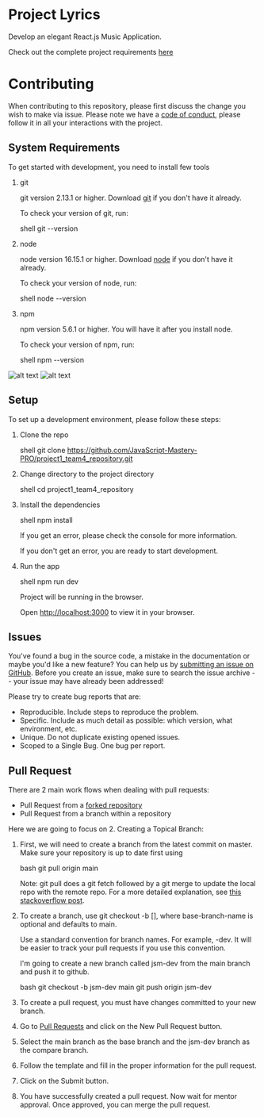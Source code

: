 # Project Lyrics

Develop an elegant React.js Music Application. 

Check out the complete project requirements [here](https://docs.google.com/document/d/13PeFwRlPEhMw_HPyrIrInvQuKaVWnpNmcv-y3NA208s/edit?usp=sharing)

# Contributing

When contributing to this repository, please first discuss the change you wish to make via issue.
Please note we have a [code of conduct](CODE_OF_CONDUCT.md), please follow it in all your interactions with the project.


## System Requirements

To get started with development, you need to install few tools

1. git 
   
   git version 2.13.1 or higher. Download [git](https://git-scm.com/downloads) if you don't have it already.

   To check your version of git, run:

   shell
    git --version
   

2. node 
   
   node version 16.15.1 or higher. Download [node](https://nodejs.org/en/download/) if you don't have it already.

   To check your version of node, run:

   shell
    node --version
   

3. npm
  
   npm version 5.6.1 or higher. You will have it after you install node.

   To check your version of npm, run:

   shell
    npm --version
   
![alt text](image.png)
![alt text](image-1.png)

## Setup

To set up a development environment, please follow these steps:

1. Clone the repo

   shell
    git clone https://github.com/JavaScript-Mastery-PRO/project1_team4_repository.git
   

2. Change directory to the project directory

    shell
    cd project1_team4_repository
    

3. Install the dependencies
   
    shell
     npm install
    

    If you get an error, please check the console for more information.

    If you don't get an error, you are ready to start development.

4. Run the app
   
    shell
    npm run dev
    

    Project will be running in the browser.

    Open [http://localhost:3000](http://localhost:3000) to view it in your browser.

## Issues

You've found a bug in the source code, a mistake in the documentation or maybe you'd like a new feature? You can help us by [submitting an issue on GitHub](https://github.com/orgs/JavaScript-Mastery-PRO/projects/8). Before you create an issue, make sure to search the issue archive -- your issue may have already been addressed!

Please try to create bug reports that are:

- Reproducible. Include steps to reproduce the problem.
- Specific. Include as much detail as possible: which version, what environment, etc.
- Unique. Do not duplicate existing opened issues.
- Scoped to a Single Bug. One bug per report.


## Pull Request

There are 2 main work flows when dealing with pull requests:

* Pull Request from a [forked repository](https://help.github.com/articles/fork-a-repo)
* Pull Request from a branch within a repository

Here we are going to focus on 2. Creating a Topical Branch:


1. First, we will need to create a branch from the latest commit on master. Make sure your repository is up to date first using

   bash
    git pull origin main
   

   Note: git pull does a git fetch followed by a git merge to update the local repo with the remote repo. For a more detailed explanation, see [this stackoverflow post](http://stackoverflow.com/questions/292357/whats-the-difference-between-git-pull-and-git-fetch).

2. To create a branch, use git checkout -b <new-branch-name> [<base-branch-name>], where base-branch-name is optional and defaults to main. 
   
   Use a standard convention for branch names. For example, <your-name>-dev. It will be easier to track your pull requests if you use this convention.
   
   I'm going to create a new branch called jsm-dev from the main branch and push it to github.

   bash
    git checkout -b jsm-dev main
    git push origin jsm-dev
   

3. To create a pull request, you must have changes committed to your new branch.

4. Go to [Pull Requests](https://github.com/JavaScript-Mastery-PRO/project1_team4_repository/pulls) and click on the New Pull Request button.

5. Select the main branch as the base branch and the jsm-dev branch as the compare branch.

6. Follow the template and fill in the proper information for the pull request.

7. Click on the Submit button.

8. You have successfully created a pull request. Now wait for mentor approval. Once approved, you can merge the pull request.

#
